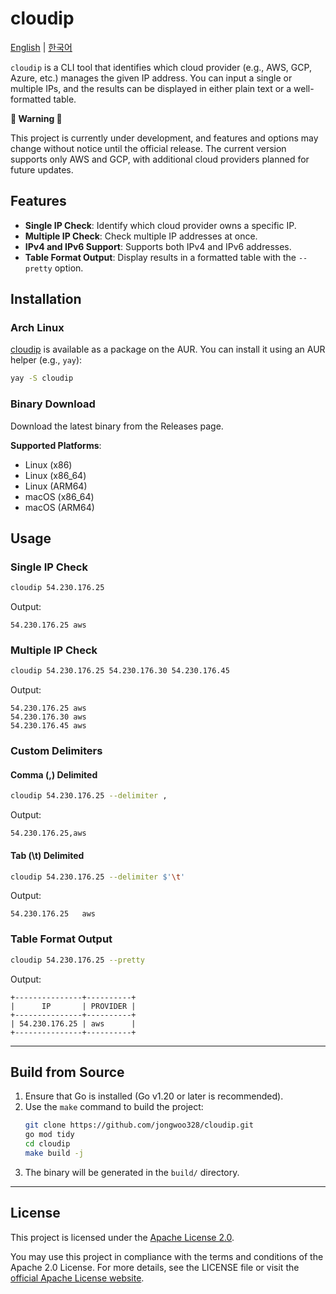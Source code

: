 # cloudip

[English](./README.md) | [한국어](./docs/README_ko.md)

`cloudip` is a CLI tool that identifies which cloud provider (e.g., AWS, GCP, Azure, etc.) manages the given IP address. You can input a single or multiple IPs, and the results can be displayed in either plain text or a well-formatted table.

**🚨 Warning 🚨**

This project is currently under development, and features and options may change without notice until the official release. The current version supports only AWS and GCP, with additional cloud providers planned for future updates.


## Features
- **Single IP Check**: Identify which cloud provider owns a specific IP.
- **Multiple IP Check**: Check multiple IP addresses at once.
- **IPv4 and IPv6 Support**: Supports both IPv4 and IPv6 addresses.
- **Table Format Output**: Display results in a formatted table with the `--pretty` option.


## Installation
### Arch Linux
[cloudip](https://aur.archlinux.org/packages/cloudip) is available as a package on the AUR.
You can install it using an AUR helper (e.g., `yay`):
```zsh
yay -S cloudip
```


### Binary Download
Download the latest binary from the Releases page.

**Supported Platforms**:
- Linux (x86)
- Linux (x86_64)
- Linux (ARM64)
- macOS (x86_64)
- macOS (ARM64)


## Usage
### Single IP Check
```zsh
cloudip 54.230.176.25
```
Output:
```
54.230.176.25 aws
```

### Multiple IP Check
```zsh
cloudip 54.230.176.25 54.230.176.30 54.230.176.45
```
Output:
```
54.230.176.25 aws
54.230.176.30 aws
54.230.176.45 aws
```

### Custom Delimiters
#### Comma (,) Delimited
```zsh
cloudip 54.230.176.25 --delimiter ,
```
Output:
```
54.230.176.25,aws
```

#### Tab (\t) Delimited
```zsh
cloudip 54.230.176.25 --delimiter $'\t'
```
Output:
```
54.230.176.25   aws
```

### Table Format Output
```zsh
cloudip 54.230.176.25 --pretty
```
Output:
```
+---------------+----------+
|      IP       | PROVIDER |
+---------------+----------+
| 54.230.176.25 | aws      |
+---------------+----------+
```

---

## Build from Source
1. Ensure that Go is installed (Go v1.20 or later is recommended).
2. Use the `make` command to build the project:
   ```zsh
   git clone https://github.com/jongwoo328/cloudip.git
   go mod tidy
   cd cloudip
   make build -j
   ```
3. The binary will be generated in the `build/` directory.

---

## License
This project is licensed under the [Apache License 2.0](./LICENSE).

You may use this project in compliance with the terms and conditions of the Apache 2.0 License. For more details, see the LICENSE file or visit the [official Apache License website](http://www.apache.org/licenses/LICENSE-2.0).
